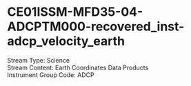 # CE01ISSM-MFD35-04-ADCPTM000-recovered_inst-adcp_velocity_earth

Stream Type: Science<br>
Stream Content: Earth Coordinates Data Products<br>
Instrument Group Code: ADCP<br>
